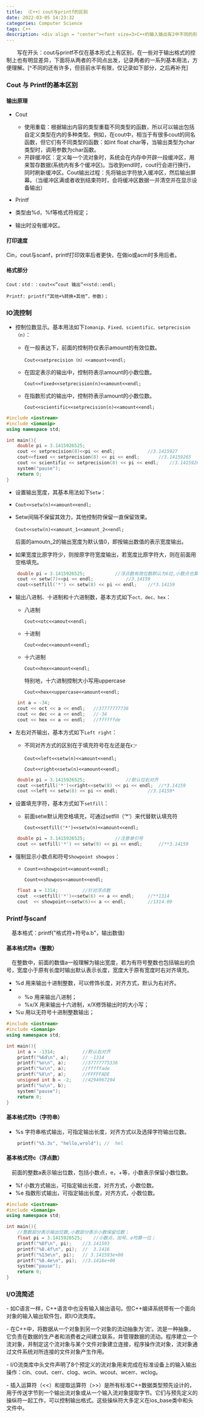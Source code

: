 ```yaml
---
title: （C++）cout与printf的区别
date: 2022-03-05 14:23:32
categories: Computer Science
tags: C++
description: <div align = "center"><font size=3>C++的输入输出有2中不同的形式，针对这两种形式进行了归纳整理</font></div>
---
```


&emsp;&emsp;写在开头：cout与printf不仅在基本形式上有区别，在一些对于输出格式的控制上也有明显差异，下面将从两者的不同点出发，记录两者的一系列基本用法，方便理解。[^不同的还有许多，但目前水平有限，仅记录如下部分，之后再补充]

### Cout 与 Printf的基本区别

####  输出原理

- Cout
  - 使用重载：根据输出内容的类型重载不同类型的函数，所以可以输出包括自定义类型在内的多种类型。例如，在cout中，相当于有很多cout的同名函数，但它们有不同类型的函数：如int float char等，当输出类型为char类型时，调用参数为char函数。
  - 开辟缓冲区：定义每一个流对象时，系统会在内存中开辟一段缓冲区，用来暂存数据(系统内有多个缓冲区)。当收到endl时，cout行会进行换行，同时刷新缓冲区。Cout输出过程：先将输出字符放入缓冲区，然后输出屏幕。（当缓冲区满或者收到结束符时，会将缓冲区数据一并清空并在显示设备输出）

-  Printf
  - 类型由%d，%f等格式符规定；
  - 输出时没有缓冲区。

#### 打印速度

Cin，cout与scanf，printf打印效率后者更快，在做io或acm时多用后者。

#### 格式部分

`Cout：std：：cout<<”cout 输出”<<std::endl;`

`Printf: printf(“其他+%转换+其他”，参数)；`

### IO流控制

- 控制位数显示。基本用法如下`Iomanip、Fixed、scientific、setprecision（n)`：

  - 在一般表达下，前面的控制符仅表示amount的有效位数。

    `Cout<<setprecision（n）<<amount<<endl; `

  - 在固定表示的输出中，控制符表示amount的小数位数。

    `Cout<<fixed<<setprecision(n)<<amount<<endl;`

  - 在指数形式的输出中，控制符表示amount的小数位数。

    `Cout<<scientific<<setprecision(n)<<amount<<endl;`

```c++
#include <iostream>
#include <iomanip>
using namespace std;

int main(){
	double pi = 3.1415926525;
	cout << setprecision(8)<<pi << endl;			//3.1415927
	cout<<fixed << setprecision(8) << pi << endl;		//3.14159265
	cout << scientific << setprecision(8) << pi << endl;	//3.14159265e+00
	system("pause");
	return 0;
}
```



-  设置输出宽度，其基本用法如下`Setw`：

  - `Cout<<setw(n)<<amount<<endl;`

  - Setw间隔不保留其效力，其他控制符保留一直保留效果。

    ​          	`Cout<<setw(n)<<amount_1<<amount_2<<endl;`

    后面的amoutn_2的输出宽度为默认值0，即按输出数值的表示宽度输出。

  - 如果宽度比原字符少，则按原字符宽度输出，若宽度比原字符大，则在前面用空格填充。

```C++
	double pi = 3.1415926525;			//浮点数有效位数默认为6位,小数点也算以为宽度
	cout << setw(7)<<pi << endl;			//3.14159
	cout<<setfill('*') << setw(8) << pi << endl;	//*3.14159
```



- 输出八进制、十进制和十六进制数，基本方式如下`oct、dec、hex`：

  - 八进制

    `Cout<<otc<<amout<<endl;`

  - 十进制

    `Cout<<dec<<amount<<endl;`

  - 十六进制

    `Cout<<hex<<amount<<endl;`

    特别地，十六进制控制大小写用uppercase

    `Cout<<hex<<uppercase<<amount<<endl;`

```C++
	int a = -34;					
	cout << oct << a << endl;	//37777777736				
	cout << dec << a << endl;	//-34
	cout << hex << a << endl;	//ffffffde
```



- 左右对齐输出，基本方式如下`Left right`：

  - 不同对齐方式的区别在于填充符号在左还是在👉

    `Cout<<left<<setw(n)<<amount<<endl;`

    `Cout<<right<<setw(n)<<amount<<endl;`

```c++
	double pi = 3.1415926525;				//默认位右对齐
	cout <<setfill('*')<<right<<setw(8) << pi << endl;	//*3.14159
	cout <<left << setw(8) << pi << endl;			//3.14159*
```





- 设置填充字符，基本方式如下`setfill`：

  - 前面setw默认用空格填充，可通过setfill（‘*‘）来代替默认填充符

    `Cout<<setfill('*')<<setw(n)<<amount<<endl;`

```c++
	double pi = 3.1415926525;			//注意单引号
	cout << setfill('*') << setw(9) << pi << endl;		//**3.14159
```



- 强制显示小数点和符号`Showpoint showpos`：

  - `Count<<showpoint<<amount<<endl;`

    `Count<<showpos<<amount<<endl;`

```c++
	float a = 1314;			//针对浮点数
	cout  <<setfill('*')<<setw(6) << a << endl;		//**1314
	cout  << showpoint<<setw(6)<< a << endl;		//1314.00
```

### Printf与scanf

&emsp;基本格式：printf("格式符+符号a.b"，输出数值)

#### 基本格式符a（整数）

&emsp;在整数中，前面的数值a一般理解为输出宽度，若为有符号整数也包括输出的负号，宽度小于原有长度时输出默认表示长度，宽度大于原有宽度时右对齐填充。

- %d 用来输出十进制整数，可以修饰长度，对齐方式，默认为右对齐。
- - %o 用来输出八进制；
  - %x/X 用来输出十六进制，x/X修饰输出时的大小写；
- %u 用以无符号十进制整数输出；

```C++
#include <iostream>
#include <iomanip>
using namespace std;

int main(){
	int a = -1314;			//默认右对齐
	printf("%6d\n", a);		// -1314
	printf("%o\n", a);		//37777775336
	printf("%x\n", a);		//fffffade
	printf("%X\n", a);		//FFFFFADE
	unsigned int b = -2;	//4294967294
	printf("%u\n", b);
	system("pause");
	return 0;
}
```



#### 基本格式符b（字符串）

- %s 字符串格式输出，可指定输出长度，对齐方式以及选择字符输出位数。

```C++
	printf("%5.3s", "hello,wrold");	//  hel
```



#### 基本格式符c（浮点数）

&emsp;前面的整数a表示输出位数，包括小数点，e，+等，小数表示保留小数位数。

- %f 小数方式输出，可指定输出长度，对齐方式，小数位数。
- %e 指数形式输出，可指定输出长度，对齐方式，小数位数。

```c++
#include <iostream>
#include <iomanip>
using namespace std;

int main(){
	//整数部分表示输出位数,小数部分表示小数保留位数；
	float pi = 3.1415926525;	//小数点、加号、e均算一位；
	printf("%8f\n", pi);	//3.141593
	printf("%8.4f\n", pi);	//  3.1416
	printf("%13e\n", pi);	// 3.141593e+00
	printf("%8.4e\n", pi);	//3.1416e+00
	system("pause");
	return 0;
}
```

### I/O流简述

\-   如C语言一样，C++语言中也没有输入输出语句。但C++编译系统带有一个面向对象的输入输出软件包，即I/O流类库。

\-   在C++中，将数据从一个对象到另一个对象的流动抽象为‘流‘。流是一种抽象，它负责在数据的生产者和消费者之间建立联系，并管理数据的流动。程序建立一个流对象，并制定这个流对象与某个文件对象建立连接，程序操作流对象，流对象通过文件系统对所连接的文件对象产生作用。

\-   I/O流类库中头文件<iostream>声明了8个预定义的流对象用来完成在标准设备上的输入输出操作：cin、cout、cerr、clog、wcin、wcout、wcerr、wclog。

\-   插入运算符（<<）和提取运算符（>>）是所有标准C++数据类型预先设计的，用于传送字节到一个输出流对象或从一个输入流对象提取字节。它们与预先定义的操纵符一起工作，可以控制输出格式。这些操纵符大多定义在ios_base类中和<iomanip>头文件中。
